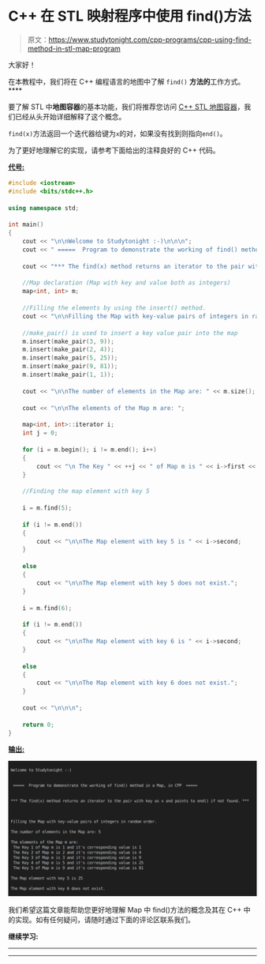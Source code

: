 # C++ 在 STL 映射程序中使用 find()方法

> 原文：<https://www.studytonight.com/cpp-programs/cpp-using-find-method-in-stl-map-program>

大家好！

在本教程中，我们将在 C++ 编程语言的地图中了解 `find()` **方法的**工作方式。****

要了解 STL 中**地图容器**的基本功能，我们将推荐您访问 [C++ STL 地图容器](https://www.studytonight.com/cpp/stl/stl-container-map)，我们已经从头开始详细解释了这个概念。

`find(x)`方法返回一个迭代器给键为`x`的对，如果没有找到则指向`end()`。

为了更好地理解它的实现，请参考下面给出的注释良好的 C++ 代码。

<u>**代号:**</u>

```cpp
#include <iostream>
#include <bits/stdc++.h>

using namespace std;

int main()
{
    cout << "\n\nWelcome to Studytonight :-)\n\n\n";
    cout << " =====  Program to demonstrate the working of find() method in a Map, in CPP  ===== \n\n\n";

    cout << "*** The find(x) method returns an iterator to the pair with key as x and points to end() if not found. *** \n\n";

    //Map declaration (Map with key and value both as integers)
    map<int, int> m;

    //Filling the elements by using the insert() method.
    cout << "\n\nFilling the Map with key-value pairs of integers in random order."; //Map automatically stores them in increasing order of keys

    //make_pair() is used to insert a key value pair into the map
    m.insert(make_pair(3, 9));
    m.insert(make_pair(2, 4));
    m.insert(make_pair(5, 25));
    m.insert(make_pair(9, 81));
    m.insert(make_pair(1, 1));

    cout << "\n\nThe number of elements in the Map are: " << m.size();

    cout << "\n\nThe elements of the Map m are: ";

    map<int, int>::iterator i;
    int j = 0;

    for (i = m.begin(); i != m.end(); i++)
    {
        cout << "\n The Key " << ++j << " of Map m is " << i->first << " and it's corresponding value is " << i->second;
    }

    //Finding the map element with key 5

    i = m.find(5);

    if (i != m.end())
    {
        cout << "\n\nThe Map element with key 5 is " << i->second;
    }

    else
    {
        cout << "\n\nThe Map element with key 5 does not exist.";
    }

    i = m.find(6);

    if (i != m.end())
    {
        cout << "\n\nThe Map element with key 6 is " << i->second;
    }

    else
    {
        cout << "\n\nThe Map element with key 6 does not exist.";
    }

    cout << "\n\n\n";

    return 0;
} 
```

<u>**输出:**</u>

![C++ find() map](img/733bf8768e782565e423daaaaf2c9dee.png)

我们希望这篇文章能帮助您更好地理解 Map 中 find()方法的概念及其在 C++ 中的实现。如有任何疑问，请随时通过下面的评论区联系我们。

**继续学习:**

* * *

* * *